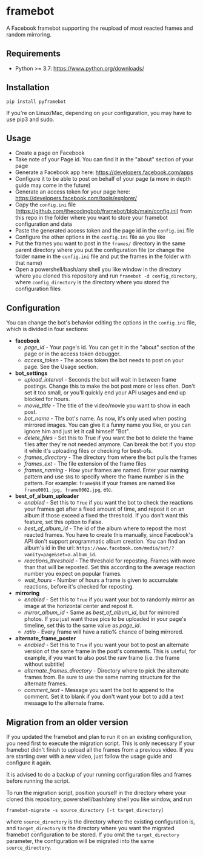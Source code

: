 # framebot
A Facebook framebot supporting the reupload of most reacted frames and random mirroring.

## Requirements
- Python >= 3.7: https://www.python.org/downloads/

## Installation
```
pip install pyframebot
```
If you're on Linux/Mac, depending on your configuration, you may have to use pip3 and sudo. 
## Usage
- Create a page on Facebook
- Take note of your Page id. You can find it in the "about" section of your page
- Generate a Facebook app here: https://developers.facebook.com/apps
- Configure it to be able to post on behalf of your page (a more in depth guide may come in the future)
- Generate an access token for your page here: https://developers.facebook.com/tools/explorer/
- Copy the `config.ini` file (https://github.com/thecodingbob/framebot/blob/main/config.ini) from this repo in the folder where you want to store your framebot configuration and data
- Paste the generated access token and the page id in the `config.ini` file 
- Configure the other options in the `config.ini` file as you like
- Put the frames you want to post in the `frames/` directory in the same parent directory where you put the configuration file (or change the folder name in the `config.ini` file and put the frames in the folder with that name)
- Open a powershell/bash/any shell you like window in the directory where you cloned this repository and run `framebot -d config_directory`, where `config_directory` is the directory where you stored the configuration files
## Configuration
You can change the bot's behavior editing the options in the `config.ini` file, which is divided in four sections:
- **facebook**
  - *page_id* - Your page's id. You can get it in the "about" section of the page or in the access token debugger.
  - *access_token* - The access token the bot needs to post on your page. See the Usage section.
- **bot_settings** 
  - *upload_interval* - Seconds the bot will wait in between frame postings. Change this to make the bot post more or less often. Don't set it too small, or you'll quickly end your API usages and end up blocked for hours.
  - *movie_title* - The title of the video/movie you want to show in each post.
  - *bot_name* - The bot's name. As now, it's only used when posting mirrored images. You can give it a funny name you like, or you can ignore him and just let it call himself "Bot".
  - *delete_files* - Set this to True if you want the bot to delete the frame files after they're not needed anymore. Can break the bot if you stop it while it's uploading files or checking for best-ofs.
  - *frames_directory* - The directory from where the bot pulls the frames
  - *frames_ext* - The file extension of the frame files
  - *frames_naming* - How your frames are named. Enter your naming pattern and use `$N$` to specify where the frame number is in the pattern. For example: `frame$N$` if your frames are named like `frame0001.jpg, frame0002.jpg`, etc.
- **best_of_album_uploader**
  - *enabled* - Set this to `True` if you want the bot to check the reactions your frames got after a fixed amount of time, and repost it on an album if those exceed a fixed the threshold. If you don't want this feature, set this option to False.
  - *best_of_album_id* - The id of the album where to repost the most reacted frames. You have to create this manually, since Facebook's API don't support programmatic album creation. You can find an album's id in the url: `https://www.facebook.com/media/set/?vanity=page&set=a.album_id`.
  - *reactions_threshold* - The threshold for reposting. Frames with more than that will be reposted. Set this according to the average reaction number you expect on popular frames.
  - *wait_hours* - Number of hours a frame is given to accumulate reactions, before it's checked for reposting.
- **mirroring**
  - *enabled* - Set this to `True` if you want your bot to randomly mirror an image at the horizontal center and repost it.
  - *mirror_album_id* - Same as *best_of_album_id*, but for mirrored photos. If you just want those pics to be uploaded in your page's timeline, set this to the same value as *page_id*.
  - *ratio* - Every frame will have a ratio% chance of being mirrored.
- **alternate_frame_poster**
  - *enabled* - Set this to `True` if you want your bot to post an alternate version of the same frame in the post's comments. This is useful, for example, if you want to also post the raw frame (i.e. the frame without subtitle)
  - *alternate_frames_directory* - Directory where to pick the alternate frames from. Be sure to use the same naming structure for the alternate frames.
  - *comment_text* - Message you want the bot to append to the comment. Set it to blank if you don't want your bot to add a text message to the alternate frame.
## Migration from an older version
If you updated the framebot and plan to run it on an existing configuration, you need first to execute the migration 
script. This is only necessary if your framebot didn't finish to upload all the frames from a previous video. If you 
are starting over with a new video, just follow the usage guide and configure it again.

It is advised to do a backup of your running configuration files and frames before running the script.

To run the migration script, position yourself in the directory where your cloned this repository, powershell/bash/any
shell you like window, and run 
```
framebot-migrate -s source_directory [-t target_directory]
```

where `source_directory` is the directory where the existing configuration is, and `target_directory` is the directory
where you want the migrated framebot configuration to be stored. If you omit the `target_directory` parameter, the 
configuration will be migrated into the same `source_directory`.

